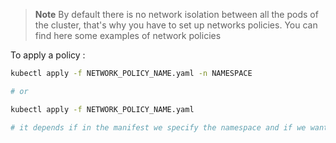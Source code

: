 > **Note**
> By default there is no network isolation between all the pods of the cluster, that's why you have to set up networks policies. 
>You can find here some examples of network policies

To apply a policy :

```bash
kubectl apply -f NETWORK_POLICY_NAME.yaml -n NAMESPACE

# or 

kubectl apply -f NETWORK_POLICY_NAME.yaml

# it depends if in the manifest we specify the namespace and if we want to apply the rule at the cluster level
```